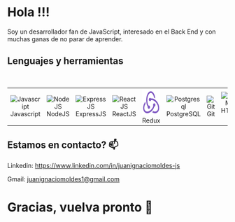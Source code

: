 # Hola !!!

Soy un desarrollador fan de JavaScript, interesado en el Back End y con muchas ganas de no parar de aprender.


## Lenguajes y herramientas  
<br>

<table align="center">
  <tr>
    <td align="center" width="100">
      <img src="https://upload.wikimedia.org/wikipedia/commons/9/99/Unofficial_JavaScript_logo_2.svg" width="60" height="60" alt="Javascript" />
      <br>Javascript
    </td>
    <td align="center" width="100">
      <img src="https://i.pinimg.com/564x/cd/12/12/cd1212c949eb07ebdd18db8f8cbb350b.jpg" width="60" height="60"  alt="NodeJS" />
      <br>NodeJS
    </td>
    <td align="center" width="100"> 
      <img src="https://www.vectorlogo.zone/logos/expressjs/expressjs-icon.svg" width="60" height="60" alt="ExpressJS" />
      <br>ExpressJS
    </td>
    <td align="center" width="100">
      <img src="https://www.vectorlogo.zone/logos/reactjs/reactjs-icon.svg" width="60" height="60" alt="ReactJS" />
      <br>ReactJS
    </td>
    <td align="center" width="100">
      <img src="https://raw.githubusercontent.com/sachinverma53121/sachinverma53121/master/icons/redux.png" width="60" height="60" alt="Redux" />
      <br>Redux
    </td>
    <td align="center" width="100">
      <img src="https://upload.wikimedia.org/wikipedia/commons/thumb/2/29/Postgresql_elephant.svg/1200px-Postgresql_elephant.svg.png" width="60" height="60" alt="Postgresql" />
      <br>PostgreSQL
    </td>
    <td align="center"  width="100">
      <img src="https://www.vectorlogo.zone/logos/git-scm/git-scm-icon.svg" width="60" height="60"  alt="Git" />
      <br>Git
    </td>
    <td align="center" width="100">
      <img src="https://upload.wikimedia.org/wikipedia/commons/thumb/3/38/HTML5_Badge.svg/600px-HTML5_Badge.svg.png" width="60" height="60" alt="HTML" />
      <br>HTML 5
    </td>
    <td align="center" width="100">
      <img src="https://cdn4.iconfinder.com/data/icons/social-media-logos-6/512/121-css3-512.png" width="60" height="60" alt="CSS" />
      <br>CSS 3
    </td>
  </tr>
</table>

## Estamos en contacto? 📫

Linkedin: https://www.linkedin.com/in/juanignaciomoldes-js

Gmail: juanignaciomoldes1@gmail.com


# Gracias, vuelva pronto   👋


